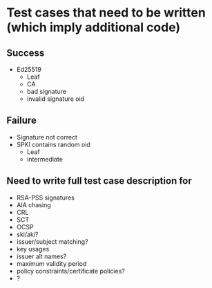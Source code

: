 # Test cases that need to be written (which imply additional code)

## Success

- Ed25519
    - Leaf
    - CA
    - bad signature
    - invalid signature oid

## Failure

- Signature not correct
- SPKI contains random oid
    - Leaf
    - intermediate

## Need to write full test case description for

- RSA-PSS signatures
- AIA chasing
- CRL
- SCT
- OCSP
- ski/aki?
- issuer/subject matching?
- key usages
- issuer alt names?
- maximum validity period
- policy constraints/certificate policies?
- ?
